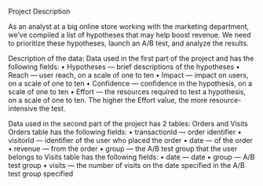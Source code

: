 Project Description

As an analyst at a big online store working with the marketing department, we’ve compiled a list of hypotheses that may help boost revenue. We need to prioritize these hypotheses, launch an A/B test, and analyze the results. 

Description of the data:
 Data used in the first part of the project and has the following fields:
•	Hypotheses — brief descriptions of the hypotheses
•	Reach — user reach, on a scale of one to ten
•	Impact — impact on users, on a scale of one to ten 
•	Confidence — confidence in the hypothesis, on a scale of one to ten 
•	Effort — the resources required to test a hypothesis, on a scale of one to ten. The higher the Effort value, the more resource-intensive the test.

Data used in the second part of the project has 2 tables: Orders and Visits
Orders table has the following fields:
•	transactionId — order identifier 
•	visitorId — identifier of the user who placed the order
•	date — of the order
•	revenue — from the order
•	group — the A/B test group that the user belongs to
Visits table has the following fields: 
•	date — date
•	group — A/B test group
•	visits — the number of visits on the date specified in the A/B test group specified


